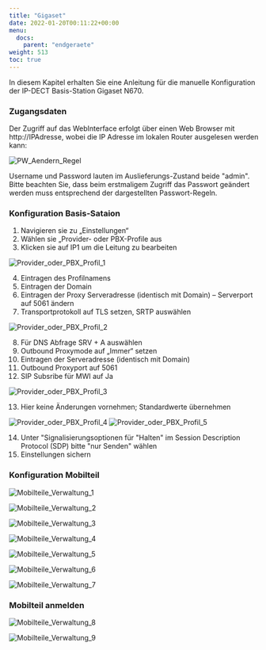 ```yaml
---
title: "Gigaset"
date: 2022-01-20T00:11:22+00:00
menu:
  docs:
    parent: "endgeraete"
weight: 513
toc: true
---
```


In diesem Kapitel erhalten Sie eine Anleitung für die manuelle Konfiguration der IP-DECT Basis-Station Gigaset N670.

### Zugangsdaten 

Der Zugriff auf das WebInterface erfolgt über einen Web Browser mit http://IPAdresse, wobei die IP Adresse im lokalen Router ausgelesen werden kann:

![PW_Aendern_Regel](https://user-images.githubusercontent.com/99875491/223677469-1875d022-eb2d-489e-a81e-4a537eb9bb3b.jpg)

Username und Password lauten im Auslieferungs-Zustand beide "admin". Bitte beachten Sie, dass beim erstmaligem Zugriff das Passwort geändert werden 
muss entsprechend der dargestellten Passwort-Regeln.

### Konfiguration Basis-Sataion

1. Navigieren sie zu „Einstellungen“
2. Wählen sie „Provider- oder PBX-Profile aus
3. Klicken sie auf IP1 um die Leitung zu bearbeiten

![Provider_oder_PBX_Profil_1](https://user-images.githubusercontent.com/99875491/223679646-3b803763-4cc8-451a-99a5-dc147e948057.jpg)

4. Eintragen des Profilnamens
5. Eintragen der Domain
6. Eintragen der Proxy Serveradresse (identisch mit Domain) – Serverport auf 5061 ändern
7. Transportprotokoll auf TLS setzen, SRTP auswählen

![Provider_oder_PBX_Profil_2](https://user-images.githubusercontent.com/99875491/223679667-181d03d3-9104-407a-b96f-43eda7628e7f.jpg)

8. Für DNS Abfrage SRV + A auswählen
9. Outbound Proxymode auf „Immer“ setzen
10. Eintragen der Serveradresse (identisch mit Domain)
11. Outbound Proxyport auf 5061
12. SIP Subsribe für MWI auf Ja

![Provider_oder_PBX_Profil_3](https://user-images.githubusercontent.com/99875491/223679681-449dc688-bad4-4c2f-98ed-769db94c6ad6.jpg)

13. Hier keine Änderungen vornehmen; Standardwerte übernehmen

![Provider_oder_PBX_Profil_4](https://user-images.githubusercontent.com/99875491/223679698-4f1df498-52cb-4c79-918e-b25f0572b9f6.jpg)
![Provider_oder_PBX_Profil_5](https://user-images.githubusercontent.com/99875491/223679712-42b171b8-8ab2-4886-94c0-cfbd33717f36.jpg)

14. Unter "Signalisierungsoptionen für "Halten" im Session Description Protocol (SDP) bitte "nur Senden" wählen
15. Einstellungen sichern

### Konfiguration Mobilteil 

![Mobilteile_Verwaltung_1](https://user-images.githubusercontent.com/99875491/223686097-0b4a3c69-ecfc-4979-a881-a8be7b29dc6c.jpg)

![Mobilteile_Verwaltung_2](https://user-images.githubusercontent.com/99875491/223686138-e2a49c2b-002e-4c71-9f77-5266530f9da6.jpg)

![Mobilteile_Verwaltung_3](https://user-images.githubusercontent.com/99875491/223686182-81c4953b-a68f-4ca7-8c7f-5ee56a9489d9.jpg)

![Mobilteile_Verwaltung_4](https://user-images.githubusercontent.com/99875491/223686206-f76ce24e-54dd-4b62-adf2-8978ab0d8e4f.jpg)

![Mobilteile_Verwaltung_5](https://user-images.githubusercontent.com/99875491/223686238-c029c9c0-5628-44bf-bb57-99575678b725.jpg)

![Mobilteile_Verwaltung_6](https://user-images.githubusercontent.com/99875491/223686269-7c8bde46-fa6c-49e0-b8c2-045215ecb9a1.jpg)

![Mobilteile_Verwaltung_7](https://user-images.githubusercontent.com/99875491/223686336-a27701d2-cafb-4e7c-8771-c4dfab46adf9.jpg)


### Mobilteil anmelden 

![Mobilteile_Verwaltung_8](https://user-images.githubusercontent.com/99875491/223686396-c40456ab-4113-4fc7-95dc-abf374935a09.jpg)

![Mobilteile_Verwaltung_9](https://user-images.githubusercontent.com/99875491/223686435-4130d94c-82be-414f-ae78-b44e7b5c7538.jpg)

